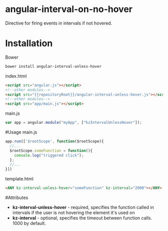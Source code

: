# angular-interval-on-no-hover
Directive for firing events in intervals if not hovered.

# Installation

Bower
```bash
bower install angular-interval-unless-hover
```
index.html
```html
<script src="angular.js"></script>
<!--other modules-->
<script src="{{repositoryRoot}}/angular-interval-unless-hover.js"></script>
<!--other modules-->
<script src="app/main.js"></script>
```
main.js
```javascript
var app = angular.module("myApp", ["kzIntervalUnlessHover"]);
```
#Usage
main.js
```javascript
app.run(['$rootScope', function($rootScope){
  //...
  $rootScope.someFunction = function(){
    console.log("triggered click");
  };
  //...
}])
```

template.html
```html
<ANY kz-interval-unless-hover="someFunction" kz-interval="2000"></ANY>
```
#Attributes
* __kz-interval-unless-hover__ - required, specifies the function called in intervals if the user is not hovering the element it's used on
* __kz-interval__ - optional, specifies the timeout between function calls. 1000 by default.
